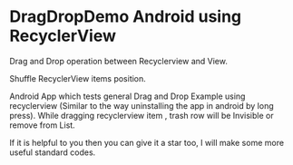# DragDropDemo Android using RecyclerView
Drag and Drop operation between Recyclerview and View.

Shuffle RecyclerView items position.

Android App which tests general Drag and Drop Example using recyclerview (Similar to the way uninstalling the app in android by long press). While dragging recyclerview item , trash row will be Invisible or remove from List.

If it is helpful to you then you can give it a star too, I will make some more useful standard codes.
